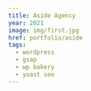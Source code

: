 ```yaml
---
title: Aside Agency
year: 2021
image: img/first.jpg
href: portfolio/aside
tags:
  - wordpress
  - gsap
  - wp bakery
  - yoast seo
---
```


